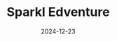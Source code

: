 ---  
layout: startup_page  
title: "Sparkl Edventure"  
id: "sparkl.me"  
permalink: "/sparkledventuresparkl.me12232024/"  
website: "https://www.sparkl.me/"  
funding_round: "Seed"  
funding_amount: "$4M"  
investors: "Rainmatter Foundation, Deepinder Goyal"  
about: "Sparkl Edventure offers one-on-one online tutoring classes for students in classes six through twelve, focusing on the IB and Cambridge curricula. The platform addresses the underserved market for IB tutoring in India, leveraging a higher paying capacity to support its one-on-one program."  
markets: "Edtech, Higher Education, Training"  
hq: "Delhi, Delhi, India"  
founded_year: "2024"  
linkedin: "https://www.linkedin.com/company/sparkl-edventure"  
twitter: ""  
instagram: ""  
facebook: ""  
crunchbase: "https://www.crunchbase.com/organization/sparkl-edventure"  
pitchbook: ""  

date_display: "23-Dec-2024"  
date: "2024-12-23"

# SEO Optimization  
meta_title: "Sparkl Edventure - Seed Funding ($4M)"  
meta_description: "Sparkl Edventure, Sparkl Edventure offers one-on-one online tutoring classes for students in classes six through twelve, focusing on the IB and Cambridge curricula. The..."  
meta_keywords: "Sparkl Edventure, Edtech, Higher Education, Training, Seed funding"  
canonical_url: "https://startup.projectstartups.com/sparkledventuresparkl.me12232024/"  
---
